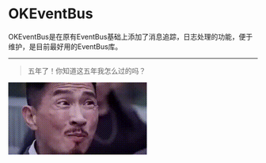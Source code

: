 # OKEventBus
OKEventBus是在原有EventBus基础上添加了消息追踪，日志处理的功能，便于维护，是目前最好用的EventBus库。

----

> 五年了！你知道这五年我怎么过的吗？

![](pics/5nian.gif)